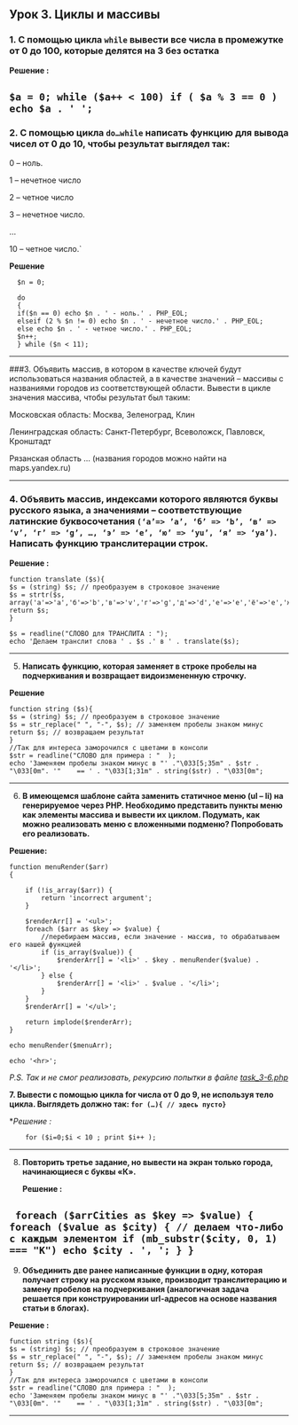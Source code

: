 ## Урок 3. Циклы и массивы

### 1. С помощью цикла `while` вывести все числа в промежутке от 0 до 100, которые делятся на 3 без остатка

**Решение :**

`$a = 0;
while ($a++ < 100) if ( $a % 3 == 0 ) echo $a . ' ';`
---
### 2. С помощью цикла `do…while` написать функцию для вывода чисел от 0 до 10, чтобы результат выглядел так:

   0 – ноль.

   1 – нечетное число

   2 – четное число

   3 – нечетное число.

   …

   10 – четное число.`

**Решение**

      $n = 0;

      do
      {
      if($n == 0) echo $n . ' - ноль.' . PHP_EOL;
      elseif (2 % $n != 0) echo $n . ' - нечетное число.' . PHP_EOL;
      else echo $n . ' - четное число.' . PHP_EOL;
      $n++;
      } while ($n < 11);
---
###3. Объявить массив, в котором в качестве ключей будут использоваться названия областей, а в качестве значений – 
массивы с названиями городов из соответствующей области. Вывести в цикле значения массива, чтобы результат был таким:
   
Московская область:
Москва, Зеленоград, Клин

Ленинградская область:
Санкт-Петербург, Всеволожск, Павловск, Кронштадт

Рязанская область … (названия городов можно найти на maps.yandex.ru) 

---
### 4.  Объявить массив, индексами которого являются буквы русского языка, а значениями – соответствующие латинские буквосочетания `(‘а’=> ’a’, ‘б’ => ‘b’, ‘в’ => ‘v’, ‘г’ => ‘g’, …, ‘э’ => ‘e’, ‘ю’ => ‘yu’, ‘я’ => ‘ya’)`. Написать функцию транслитерации строк.

**Решение :**

    function translate ($s){
    $s = (string) $s; // преобразуем в строковое значение
    $s = strtr($s, array('а'=>'a','б'=>'b','в'=>'v','г'=>'g','д'=>'d','е'=>'e','ё'=>'e','ж'=>'j','з'=>'z','и'=>'i','й'=>'y','к'=>'k','л'=>'l','м'=>'m','н'=>'n','о'=>'o','п'=>'p','р'=>'r','с'=>'s','т'=>'t','у'=>'u','ф'=>'f','х'=>'h','ц'=>'c','ч'=>'ch','ш'=>'sh','щ'=>'shch','ы'=>'y','э'=>'e','ю'=>'yu','я'=>'ya','ъ'=>'','ь'=>''));
    return $s;
    }
    
    $s = readline("СЛОВО для ТРАНСЛИТА : ");
    echo 'Делаем транслит слова ' . $s .' в ' . translate($s);
---
 5. **Написать функцию, которая заменяет в строке пробелы на подчеркивания и возвращает видоизмененную строчку.**

**Решение**

    function string ($s){
    $s = (string) $s; // преобразуем в строковое значение
    $s = str_replace(" ", "-", $s); // заменяем пробелы знаком минус
    return $s; // возвращаем результат
    }
    //Так для интереса заморочился с цветами в консоли
    $str = readline("СЛОВО для примера : "  );
    echo 'Заменяем пробелы знаком минус в "' ."\033[5;35m" . $str . "\033[0m". '"    == ' . "\033[1;31m" . string($str) . "\033[0m";

---
 6. **В имеющемся шаблоне сайта заменить статичное меню (ul – li) на генерируемое через PHP. Необходимо представить пункты 
меню как элементы массива и вывести их циклом. Подумать, как можно реализовать меню с вложенными подменю? 
Попробовать его реализовать.**

**Решение:**

    function menuRender($arr)
    {
    
        if (!is_array($arr)) {
            return 'incorrect argument';
        }
    
        $renderArr[] = '<ul>';
        foreach ($arr as $key => $value) {
            //перебираем массив, если значение - массив, то обрабатываем его нашей функцией
            if (is_array($value)) {
                $renderArr[] = '<li>' . $key . menuRender($value) . '</li>';
            } else {
                $renderArr[] = '<li>' . $value . '</li>';
            }
        }
        $renderArr[] = '</ul>';
    
        return implode($renderArr);
    }
    
    echo menuRender($menuArr);
    
    echo '<hr>';


_P.S. Так и не смог реализовать, рекурсию попытки в файле [task_3-6.php](task_3-6.php)_

**7. Вывести с помощью цикла for числа от 0 до 9, не используя тело цикла. Выглядеть должно так:  `for (…){ // здесь пусто}`**

 **Решение :*

        for ($i=0;$i < 10 ; print $i++ );

---

 8. **Повторить третье задание, но вывести на экран только города, начинающиеся с буквы «К».**

    **Решение :**

  `  foreach ($arrCities as $key => $value) {
    foreach ($value as $city) {
    // делаем что-либо с каждым элементом
    if (mb_substr($city, 0, 1) === "К") echo $city . ', ';
    }
} `
---
 9. **Объединить две ранее написанные функции в одну, которая получает строку на русском языке, производит транслитерацию и замену пробелов на подчеркивания (аналогичная задача решается при конструировании url-адресов на основе названия статьи в блогах).**
 
 **Решение :**

    function string ($s){
    $s = (string) $s; // преобразуем в строковое значение
    $s = str_replace(" ", "-", $s); // заменяем пробелы знаком минус
    return $s; // возвращаем результат
    }
    //Так для интереса заморочился с цветами в консоли
    $str = readline("СЛОВО для примера : "  );
    echo 'Заменяем пробелы знаком минус в "' ."\033[5;35m" . $str . "\033[0m". '"    == ' . "\033[1;31m" . string($str) . "\033[0m";


---